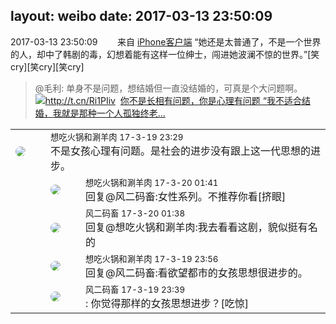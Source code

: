 layout: weibo
date: 2017-03-13 23:50:09
---
<meta name="referrer" content="no-referrer" />

2017-03-13 23:50:09  &nbsp;&nbsp;&nbsp;&nbsp;&nbsp;&nbsp; 来自 <a href="http://app.weibo.com/t/feed/9ksdit" rel="nofollow">iPhone客户端</a>
“她还是太普通了，不是一个世界的人，却中了韩剧的毒，幻想着能有这样一位绅士，闯进她波澜不惊的世界。”[笑cry][笑cry][笑cry]
>  @毛利: 单身不是问题，想结婚但一直没结婚的，可真是个大问题啊。http://t.cn/Ri1PIiv ​​​
[<img style="float: left;" src="http://r.sinaimg.cn/large/tc/mmbiz_qpic_cn/a62f68db1ff52bdb0997f4ec2679451d.jpg"/>你不是长相有问题，你是心理有问题
“我不适合结婚，我就是那种一个人孤独终老...](http://mp.weixin.qq.com/s?__biz=MzA4NTEwOTQ4Mg==&mid=2654318839&idx=1&sn=982c7ef71ff53cc633603388c4774d05)


<table style="width: 100%;">
  <tr>
    <td style="width: 40px;"><img style="border-radius:50%" src="https://tva1.sinaimg.cn/crop.0.1.751.751.50/71c5c7f8jw8f5hblff0u4j20kv0ky3zn.jpg?KID=imgbed,tva&Expires=1624465739&ssig=iy9qdwyV6P"></td>
    <td colspan="2"><small>想吃火锅和涮羊肉 17-3-19 23:29</small><br/>不是女孩心理有问题。是社会的进步没有跟上这一代思想的进步。</td>
  </tr>
  <tr>
    <td/>
    <td style="width: 40px;"><img style="border-radius:50%" src="https://tva1.sinaimg.cn/crop.0.1.751.751.50/71c5c7f8jw8f5hblff0u4j20kv0ky3zn.jpg?KID=imgbed,tva&Expires=1624465739&ssig=iy9qdwyV6P"></td>
    <td><small>想吃火锅和涮羊肉 17-3-20 01:41</small><br/>回复@风二码畜:女性系列。不推荐你看[挤眼]</td>
  </tr>
  <tr>
    <td/>
    <td style="width: 40px;"><img style="border-radius:50%" src="https://tva3.sinaimg.cn/crop.0.0.639.639.50/6d2a6003jw8f3idy69w2gj20hs0hrt9g.jpg?KID=imgbed,tva&Expires=1624465739&ssig=Lh5676DbNw"></td>
    <td><small>风二码畜 17-3-20 01:38</small><br/>回复@想吃火锅和涮羊肉:我去看看这剧，貌似挺有名的</td>
  </tr>
  <tr>
    <td/>
    <td style="width: 40px;"><img style="border-radius:50%" src="https://tva1.sinaimg.cn/crop.0.1.751.751.50/71c5c7f8jw8f5hblff0u4j20kv0ky3zn.jpg?KID=imgbed,tva&Expires=1624465739&ssig=iy9qdwyV6P"></td>
    <td><small>想吃火锅和涮羊肉 17-3-19 23:56</small><br/>回复@风二码畜:看欲望都市的女孩思想很进步的。</td>
  </tr>
  <tr>
    <td/>
    <td style="width: 40px;"><img style="border-radius:50%" src="https://tva3.sinaimg.cn/crop.0.0.639.639.50/6d2a6003jw8f3idy69w2gj20hs0hrt9g.jpg?KID=imgbed,tva&Expires=1624465739&ssig=Lh5676DbNw"></td>
    <td><small>风二码畜 17-3-19 23:39</small><br/>: 你觉得那样的女孩思想进步？[吃惊]</td>
  </tr>
</table>
